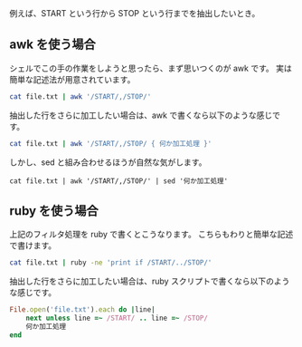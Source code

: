 <!--
title:   テキストファイルの特定文字列の行から特定文字列の行までを抽出したい
tags:    Ruby,awk,shell
id:      9a2ca29ec30b6baf5280
private: false
-->
例えば、START という行から STOP という行までを抽出したいとき。

## awk を使う場合

シェルでこの手の作業をしようと思ったら、まず思いつくのが awk です。
実は簡単な記述法が用意されています。

```sh
cat file.txt | awk '/START/,/STOP/'
```

抽出した行をさらに加工したい場合は、awk で書くなら以下のような感じです。

```sh
cat file.txt | awk '/START/,/STOP/ { 何か加工処理 }'
```

しかし、sed と組み合わせるほうが自然な気がします。

```
cat file.txt | awk '/START/,/STOP/' | sed '何か加工処理'
```

## ruby を使う場合

上記のフィルタ処理を ruby で書くとこうなります。
こちらもわりと簡単な記述で書けます。

```sh
cat file.txt | ruby -ne 'print if /START/../STOP/'
```

抽出した行をさらに加工したい場合は、ruby スクリプトで書くなら以下のような感じです。

```ruby
File.open('file.txt').each do |line|
	next unless line =~ /START/ .. line =~ /STOP/
	何か加工処理
end
```